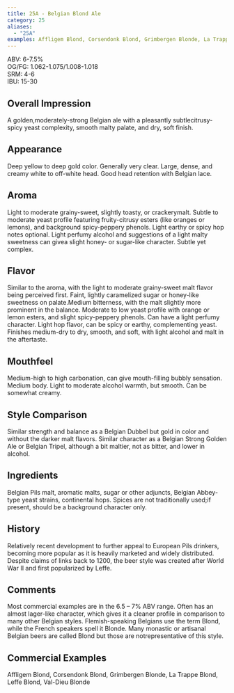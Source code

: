 ```yaml
---
title: 25A - Belgian Blond Ale
category: 25
aliases: 
  - "25A"
examples: Affligem Blond, Corsendonk Blond, Grimbergen Blonde, La Trappe Blond, Leffe Blond, Val-Dieu Blonde
---
```


ABV: 6-7.5%  
OG/FG: 1.062-1.075/1.008-1.018  
SRM: 4-6  
IBU: 15-30

## Overall Impression
A golden,moderately-strong Belgian ale with a pleasantly subtlecitrusy-spicy yeast complexity, smooth malty palate, and dry, soft finish.

## Appearance
Deep yellow to deep gold color. Generally very clear. Large, dense, and creamy white to off-white head. Good head retention with Belgian lace.

## Aroma
Light to moderate grainy-sweet, slightly toasty, or crackerymalt. Subtle to moderate yeast profile featuring fruity-citrusy esters (like oranges or lemons), and background spicy-peppery phenols. Light earthy or spicy hop notes optional. Light perfumy alcohol and suggestions of a light malty sweetness can givea slight honey- or sugar-like character. Subtle yet complex.

## Flavor
Similar to the aroma, with the light to moderate grainy-sweet malt flavor being perceived first. Faint, lightly caramelized sugar or honey-like sweetness on palate.Medium bitterness, with the malt slightly more prominent in the balance. Moderate to low yeast profile with orange or lemon esters, and slight spicy-peppery phenols. Can have a light perfumy character. Light hop flavor, can be spicy or earthy, complementing yeast. Finishes medium-dry to dry, smooth, and soft, with light alcohol and malt in the aftertaste.

## Mouthfeel
Medium-high to high carbonation, can give mouth-filling bubbly sensation. Medium body. Light to moderate alcohol warmth, but smooth. Can be somewhat creamy.

## Style Comparison
Similar strength and balance as a Belgian Dubbel but gold in color and without the darker malt flavors. Similar character as a Belgian Strong Golden Ale or Belgian Tripel, although a bit maltier, not as bitter, and lower in alcohol.

## Ingredients
Belgian Pils malt, aromatic malts, sugar or other adjuncts, Belgian Abbey-type yeast strains, continental hops. Spices are not traditionally used;if present, should be a background character only.

## History
Relatively recent development to further appeal to European Pils drinkers, becoming more popular as it is heavily marketed and widely distributed. Despite claims of links back to 1200, the beer style was created after World War II and first popularized by Leffe.

## Comments
Most commercial examples are in the 6.5 – 7% ABV range. Often has an almost lager-like character, which gives it a cleaner profile in comparison to many other Belgian styles. Flemish-speaking Belgians use the term Blond, while the French speakers spell it Blonde. Many monastic or artisanal Belgian beers are called Blond but those are notrepresentative of this style.

## Commercial Examples
Affligem Blond, Corsendonk Blond, Grimbergen Blonde, La Trappe Blond, Leffe Blond, Val-Dieu Blonde





